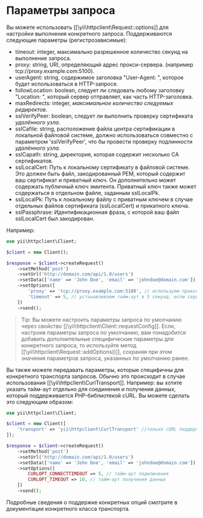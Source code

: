 Параметры запроса
===============

Вы можете использовать [[\yii\httpclient\Request::options]] для настройки выполнения конкретного запроса.
Поддерживаются следующие параметры (регистрозависимые):
 - timeout: integer, максимально разрешенное количество секунд на выполнение запроса.
 - proxy: string, URI, определяющий адрес прокси-сервера. (например tcp://proxy.example.com:5100).
 - userAgent: string, содержимое заголовка "User-Agent: ", которое будет использоваться в HTTP-запросе.
 - followLocation: boolean, следует ли следовать любому заголовку "Location: ", который сервер отправляет, как часть HTTP-заголовка.
 - maxRedirects: integer, *максимальное количество следуемых редиректов*.
 - sslVerifyPeer: boolean, следует ли выполнить проверку сертификата *удалённого узла*.
 - sslCafile: string, расположение файла центра сертификации в локальной файловой системе, должно использоваться совместно с 
   параметром 'sslVerifyPeer', что бы провести проверку подлинности *удалённого узла*.
 - sslCapath: string, директория, которая содержит несколько CA сертификатов.
 - sslLocalCert: Путь к локальному сертификату в файловой системе. Это должен быть файл, закодированный PEM, который содержит ваш сертификат и приватный ключ. Он дополнительно может содержать публичный ключ эмитента. Приватный ключ также может содержаться в отдельном файле, заданным sslLocalPk. 
 - sslLocalPk: Путь к локальному файлу с приватным ключем в случае отдельных файлов сертификата (sslLocalCert) и прикатного ключа. 
 - sslPassphrase: Идентификационная фраза, с которой ваш файл sslLocalCert был закодирован.

Например:

```php
use yii\httpclient\Client;

$client = new Client();

$response = $client->createRequest()
    ->setMethod('post')
    ->setUrl('http://domain.com/api/1.0/users')
    ->setData(['name' => 'John Doe', 'email' => 'johndoe@domain.com'])
    ->setOptions([
        'proxy' => 'tcp://proxy.example.com:5100', // используем прокси
        'timeout' => 5, // устанавливаем тайм-аут в 5 секунд, если сервер не отвечает
    ])
    ->send();
```

> Tip: Вы можете настроить параметры запроса по умолчанию через свойство [[\yii\httpclient\Client::requestConfig]]. 
  Если, настроив параметры запроса по умолчанию, вам понадобится добавить дополнительные специфические параметры для 
  конкретного  запроса, то используйте метод [[\yii\httpclient\Request::addOptions()]], сохраняя при этом значения 
  параметров запроса, указанных по умолчанию ранее.

Вы также можете передавать параметры, которые специфичны для конкретного транспорта запросов. Обычно это происходит в 
случае использования [[\yii\httpclient\CurlTransport]]. Например: вы хотите указать тайм-аут отдельно для 
соединения и получения данных, который поддерживается PHP-библиотекой cURL. Вы можете сделать это следующим образом:

```php
use yii\httpclient\Client;

$client = new Client([
    'transport' => 'yii\httpclient\CurlTransport' //только cURL поддерживает нужные нам параметры
]);

$response = $client->createRequest()
    ->setMethod('post')
    ->setUrl('http://domain.com/api/1.0/users')
    ->setData(['name' => 'John Doe', 'email' => 'johndoe@domain.com'])
    ->setOptions([
        CURLOPT_CONNECTTIMEOUT => 5, // тайм-аут подключения
        CURLOPT_TIMEOUT => 10, // тайм-аут получения данных
    ])
    ->send();
```

Подробные сведения о поддержке конкретных опций смотрите в документации конкретного класса транспорта.